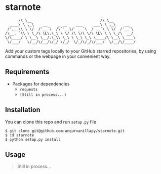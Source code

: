 starnote
========

```
      /\ \__                               /\ \__          
  ____\ \ ,_\    __     _ __    ___     ___\ \ ,_\    __   
 /',__\\ \ \/  /'__`\  /\`'__\/' _ `\  / __`\ \ \/  /'__`\ 
/\__, `\\ \ \_/\ \L\.\_\ \ \/ /\ \/\ \/\ \L\ \ \ \_/\  __/ 
\/\____/ \ \__\ \__/.\_\\ \_\ \ \_\ \_\ \____/\ \__\ \____\
 \/___/   \/__/\/__/\/_/ \/_/  \/_/\/_/\/___/  \/__/\/____/
```

Add your custom tags locally to your GitHub starred repositories, by
using commands or the webpage in your convenient way.

Requirements
------------

- Packages for dependencies
    + `requests`
    + `(Still in process...)`

Installation
------------

You can clone this repo and run `setup.py` file

```
$ git clone git@github.com:anqurvanillapy/starnote.git
$ cd starnote
$ python setup.py install
```

Usage
-----

> Still in process...
